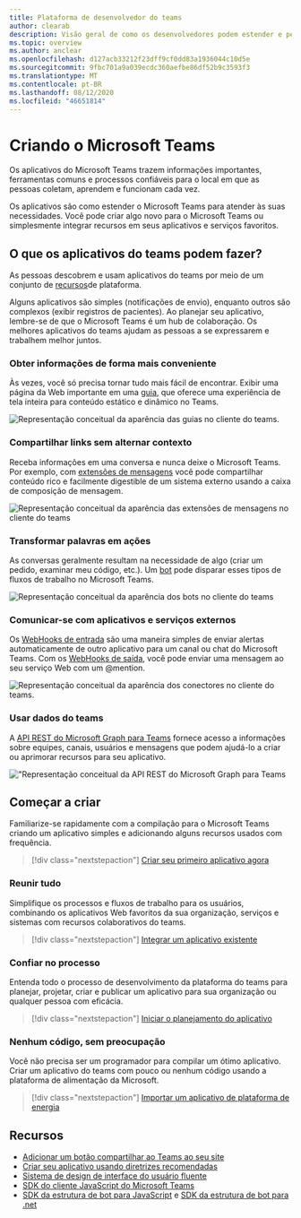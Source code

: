 ```yaml
---
title: Plataforma de desenvolvedor do teams
author: clearab
description: Visão geral de como os desenvolvedores podem estender e personalizar os recursos do Microsoft Teams usando a plataforma do teams.
ms.topic: overview
ms.author: anclear
ms.openlocfilehash: d127acb33212f23dff9cf0dd83a1936044c10d5e
ms.sourcegitcommit: 9fbc701a9a039ecdc360aefbe86df52b9c3593f3
ms.translationtype: MT
ms.contentlocale: pt-BR
ms.lasthandoff: 08/12/2020
ms.locfileid: "46651814"
---
```

# <a name="building-for-microsoft-teams"></a>Criando o Microsoft Teams

Os aplicativos do Microsoft Teams trazem informações importantes, ferramentas comuns e processos confiáveis para o local em que as pessoas coletam, aprendem e funcionam cada vez.

Os aplicativos são como estender o Microsoft Teams para atender às suas necessidades. Você pode criar algo novo para o Microsoft Teams ou simplesmente integrar recursos em seus aplicativos e serviços favoritos.

## <a name="what-can-teams-apps-do"></a>O que os aplicativos do teams podem fazer?

As pessoas descobrem e usam aplicativos do teams por meio de um conjunto de [recursos](capabilities-overview.md)de plataforma.

Alguns aplicativos são simples (notificações de envio), enquanto outros são complexos (exibir registros de pacientes). Ao planejar seu aplicativo, lembre-se de que o Microsoft Teams é um hub de colaboração. Os melhores aplicativos do teams ajudam as pessoas a se expressarem e trabalhem melhor juntos.

### <a name="get-information-more-conveniently"></a>Obter informações de forma mais conveniente

Às vezes, você só precisa tornar tudo mais fácil de encontrar. Exibir uma página da Web importante em uma [guia](doc-links/what-are-tabs.md), que oferece uma experiência de tela inteira para conteúdo estático e dinâmico no Teams.

![Representação conceitual da aparência das guias no cliente do teams.](doc-links/images/overview-tabs.png)

### <a name="share-links-without-switching-context"></a>Compartilhar links sem alternar contexto

Receba informações em uma conversa e nunca deixe o Microsoft Teams. Por exemplo, com [extensões de mensagens](doc-links/what-are-messaging-extensions.md) você pode compartilhar conteúdo rico e facilmente digestible de um sistema externo usando a caixa de composição de mensagem.

![Representação conceitual da aparência das extensões de mensagens no cliente do teams](doc-links\images\overview-messaging.png)

### <a name="turn-words-into-actions"></a>Transformar palavras em ações

As conversas geralmente resultam na necessidade de algo (criar um pedido, examinar meu código, etc.). Um [bot](doc-links/what-are-bots.md) pode disparar esses tipos de fluxos de trabalho no Microsoft Teams.

![Representação conceitual da aparência dos bots no cliente do teams](doc-links/images/overview-bots.png)

### <a name="communicate-with-external-apps-and-services"></a>Comunicar-se com aplicativos e serviços externos

Os [WebHooks de entrada](doc-links/what-are-webhooks-and-connectors.md#incoming-webhooks) são uma maneira simples de enviar alertas automaticamente de outro aplicativo para um canal ou chat do Microsoft Teams. Com os [WebHooks de saída](doc-links/what-are-webhooks-and-connectors.md#outgoing-webhooks), você pode enviar uma mensagem ao seu serviço Web com um @mention.

![Representação conceitual da aparência dos conectores no cliente do teams.](doc-links/images/overview-connectors.png)

### <a name="utilize-teams-data"></a>Usar dados do teams

A [API REST do Microsoft Graph para Teams](https://docs.microsoft.com/graph/teams-concept-overview) fornece acesso a informações sobre equipes, canais, usuários e mensagens que podem ajudá-lo a criar ou aprimorar recursos para seu aplicativo.

!["Representação conceitual da API REST do Microsoft Graph para Teams](doc-links/images/overview-graph.png)
  
## <a name="start-building"></a>Começar a criar

   Familiarize-se rapidamente com a compilação para o Microsoft Teams criando um aplicativo simples e adicionando alguns recursos usados com frequência.

   > [!div class="nextstepaction"]
   > [Criar seu primeiro aplicativo agora](build-your-first-app/build-real-world-app.md)

### <a name="bring-it-all-together"></a>Reunir tudo

   Simplifique os processos e fluxos de trabalho para os usuários, combinando os aplicativos Web favoritos da sua organização, serviços e sistemas com recursos colaborativos do teams.

   > [!div class="nextstepaction"]
   > [Integrar um aplicativo existente](doc-links/integrating-web-apps.md)

### <a name="trust-the-process"></a>Confiar no processo

   Entenda todo o processo de desenvolvimento da plataforma do teams para planejar, projetar, criar e publicar um aplicativo para sua organização ou qualquer pessoa com eficácia.

   > [!div class="nextstepaction"]
   > [Iniciar o planejamento do aplicativo](doc-links/extensibility-points.md)

### <a name="no-code-no-worries"></a>Nenhum código, sem preocupação

   Você não precisa ser um programador para compilar um ótimo aplicativo. Criar um aplicativo do teams com pouco ou nenhum código usando a plataforma de alimentação da Microsoft.

   > [!div class="nextstepaction"]
   > [Importar um aplicativo de plataforma de energia](doc-links/importing-custom-microsoft-apps.md)

## <a name="resources"></a>Recursos

* [Adicionar um botão compartilhar ao Teams ao seu site](doc-links/share-to-teams.md)
* [Criar seu aplicativo usando diretrizes recomendadas](doc-links/designing-overview.md)
* [Sistema de design de interface do usuário fluente](https://fluentsite.z22.web.core.windows.net/)
* [SDK do cliente JavaScript do Microsoft Teams](https://docs.microsoft.com/javascript/api/@microsoft/teams-js/?view=msteams-client-js-latest)
* [SDK da estrutura de bot para JavaScript](https://github.com/Microsoft/botbuilder-js) e [SDK da estrutura de bot para .net](https://github.com/Microsoft/botbuilder-dotnet/)
